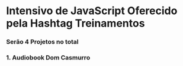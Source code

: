 # Intensivo de JavaScript Oferecido pela Hashtag Treinamentos

### Serão 4 Projetos no total

### 1. Audiobook Dom Casmurro
